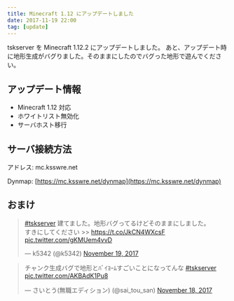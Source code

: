 ```yaml
---
title: Minecraft 1.12 にアップデートしました
date: 2017-11-19 22:00
tag: [update]
---
```


tskserver を Minecraft 1.12.2 にアップデートしました。
あと、アップデート時に地形生成がバグりました。そのままにしたのでバグった地形で遊んでください。

## アップデート情報
* Minecraft 1.12 対応
* ホワイトリスト無効化
* サーバホスト移行

## サーバ接続方法
アドレス: mc.ksswre.net

Dynmap: [https://mc.ksswre.net/dynmap](https://mc.ksswre.net/dynmap)

## おまけ
<blockquote class="twitter-tweet" data-lang="en"><p lang="ja" dir="ltr"><a href="https://twitter.com/hashtag/tskserver?src=hash&amp;ref_src=twsrc%5Etfw">#tskserver</a> 建てました。地形バグってるけどそのままにしました。<br>すきにしてください &gt;&gt; <a href="https://t.co/JkCN4WXcsF">https://t.co/JkCN4WXcsF</a> <a href="https://t.co/gKMUem4vvD">pic.twitter.com/gKMUem4vvD</a></p>&mdash; k5342 (@k5342) <a href="https://twitter.com/k5342/status/932229336790310912?ref_src=twsrc%5Etfw">November 19, 2017</a></blockquote>

<blockquote class="twitter-tweet" data-lang="en"><p lang="ja" dir="ltr">チャンク生成バグで地形とﾊﾞｲﾖｰﾑすごいことになってんな <a href="https://twitter.com/hashtag/tskserver?src=hash&amp;ref_src=twsrc%5Etfw">#tskserver</a> <a href="https://t.co/AKBAdK1Pu8">pic.twitter.com/AKBAdK1Pu8</a></p>&mdash; さいとう(無職エディション) (@sai_tou_san) <a href="https://twitter.com/sai_tou_san/status/931868199884173312?ref_src=twsrc%5Etfw">November 18, 2017</a></blockquote>

<script async src="https://platform.twitter.com/widgets.js" charset="utf-8"></script>

